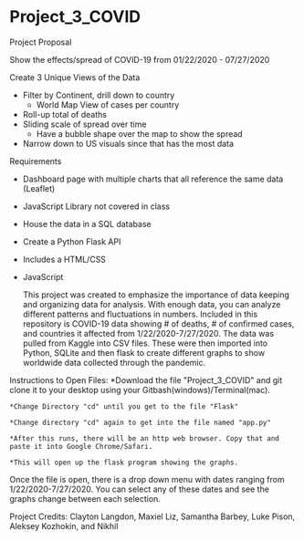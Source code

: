 # Project_3_COVID



Project Proposal

Show the effects/spread of COVID-19 from 01/22/2020 - 07/27/2020

Create 3 Unique Views of the Data
 * Filter by Continent, drill down to country
    - World Map View of cases per country
 * Roll-up total of deaths
 * Sliding scale of spread over time
    - Have a bubble shape over the map to show the spread
 * Narrow down to US visuals since that has the most data

Requirements

  * Dashboard page with multiple charts that all reference the same data (Leaflet)
  * JavaScript Library not covered in class
  * House the data in a SQL database
  * Create a Python Flask API
  * Includes a HTML/CSS
  * JavaScript
    

    This project was created to emphasize the importance of data keeping and organizing data for analysis. With enough data, you can analyze different patterns and fluctuations in numbers. Included in this repository is COVID-19 data showing # of deaths, # of confirmed cases, and countries it affected from 1/22/2020-7/27/2020. The data was pulled from Kaggle into CSV files. These were then imported into Python, SQLite and then flask to create different graphs to show worldwide data collected through the pandemic. 


Instructions to Open Files:
    *Download the file "Project_3_COVID" and git clone it to your desktop using your Gitbash(windows)/Terminal(mac).
    
    *Change Directory "cd" until you get to the file "Flask"
    
    *Change directory "cd" again to get into the file named "app.py"
    
    *After this runs, there will be an http web browser. Copy that and paste it into Google Chrome/Safari.
    
    *This will open up the flask program showing the graphs.


Once the file is open, there is a drop down menu with dates ranging from 1/22/2020-7/27/2020. You can select any of these dates and see the graphs change between each selection. 

[
](http://127.0.0.1:5000/)

Project Credits: Clayton Langdon, Maxiel Liz, Samantha Barbey, Luke Pison, Aleksey Kozhokin, and Nikhil  


